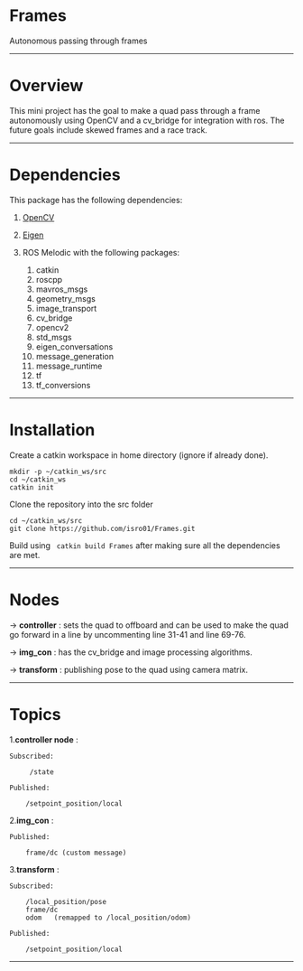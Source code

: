 # Frames
Autonomous passing through frames 

---
# Overview
This mini project has the goal to make a quad pass through a frame autonomously using OpenCV and a cv_bridge for integration with ros.
The future goals include skewed frames and a race track.

---
# Dependencies

This package has the following dependencies:

1. [OpenCV](https://opencv.org) 
2. [Eigen](http://eigen.tuxfamily.org/index.php?title=Main_Page)
3. ROS Melodic with the following packages:

    1. catkin
    2. roscpp
    3. mavros_msgs
    4. geometry_msgs
    5. image_transport
    6. cv_bridge
    7. opencv2
    8. std_msgs
    9. eigen_conversations
    10. message_generation
    11. message_runtime
    12. tf
    13. tf_conversions

---
# Installation

Create a catkin workspace in home directory (ignore if already done).
```
mkdir -p ~/catkin_ws/src
cd ~/catkin_ws
catkin init
```
Clone the repository into the src folder
```
cd ~/catkin_ws/src
git clone https://github.com/isro01/Frames.git
```
Build using ``` catkin build Frames``` after making sure all the dependencies are met.

---
# Nodes
-> **controller** : sets the quad to offboard and can be used to make the quad go forward in a line by uncommenting line 31-41 and line 69-76.

-> **img_con** : has the cv_bridge and image processing algorithms.

-> **transform** : publishing pose to the quad using camera matrix.

---
# Topics
1.**controller node** : 

    Subscribed:
    
         /state
   
    Published:

        /setpoint_position/local
2.**img_con** :
    
    Published:
    
        frame/dc (custom message)
        
3.**transform** :

    Subscribed:
        
        /local_position/pose
        frame/dc
        odom   (remapped to /local_position/odom)
        
    Published:
    
        /setpoint_position/local
        
    
---

